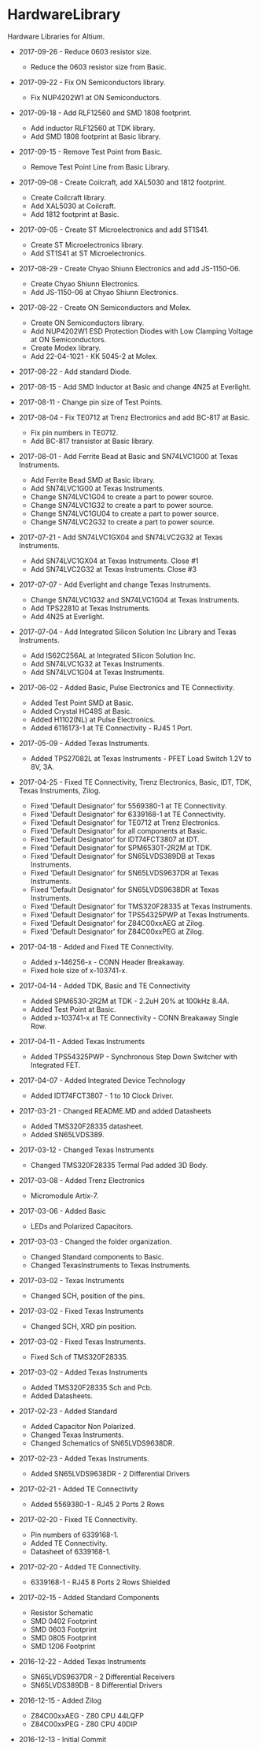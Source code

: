 # HardwareLibrary
Hardware Libraries for Altium.

* 2017-09-26 - Reduce 0603 resistor size.
  * Reduce the 0603 resistor size from Basic.

* 2017-09-22 - Fix ON Semiconductors library.
  * Fix NUP4202W1 at ON Semiconductors.

* 2017-09-18 - Add RLF12560 and SMD 1808 footprint.
  * Add inductor RLF12560 at TDK library.
  * Add SMD 1808 footprint at Basic library.

* 2017-09-15 - Remove Test Point from Basic.
  * Remove Test Point Line from Basic Library.

* 2017-09-08 - Create Coilcraft, add XAL5030 and 1812 footprint.
  * Create Coilcraft library.
  * Add XAL5030 at Coilcraft.
  * Add 1812 footprint at Basic.

* 2017-09-05 - Create ST Microelectronics and add ST1S41.
  * Create ST Microelectronics library.
  * Add ST1S41 at ST Microelectronics.

* 2017-08-29 - Create Chyao Shiunn Electronics and add JS-1150-06.
  * Create Chyao Shiunn Electronics.
  * Add JS-1150-06 at Chyao Shiunn Electronics.

* 2017-08-22 - Create ON Semiconductors and Molex.
  * Create ON Semiconductors library.
  * Add NUP4202W1 ESD Protection Diodes with Low Clamping Voltage at ON Semiconductors.
  * Create Modex library.
  * Add 22-04-1021 - KK 5045-2 at Molex.

* 2017-08-22 - Add standard Diode.

* 2017-08-15 - Add SMD Inductor at Basic and change 4N25 at Everlight.

* 2017-08-11 - Change pin size of Test Points.

* 2017-08-04 - Fix TE0712 at Trenz Electronics and add BC-817 at Basic.
  * Fix pin numbers in TE0712.
  * Add BC-817 transistor at Basic library.

* 2017-08-01 - Add Ferrite Bead at Basic and SN74LVC1G00 at Texas Instruments.
  * Add Ferrite Bead SMD at Basic library.
  * Add SN74LVC1G00 at Texas Instruments.
  * Change SN74LVC1G04 to create a part to power source.
  * Change SN74LVC1G32 to create a part to power source.
  * Change SN74LVC1GU04 to create a part to power source.
  * Change SN74LVC2G32 to create a part to power source.

* 2017-07-21 - Add SN74LVC1GX04 and SN74LVC2G32 at Texas Instruments.
  * Add SN74LVC1GX04 at Texas Instruments. Close #1
  * Add SN74LVC2G32 at Texas Instruments. Close #3

* 2017-07-07 - Add Everlight and change Texas Instruments.
  * Change SN74LVC1G32 and SN74LVC1G04 at Texas Instruments.
  * Add TPS22810 at Texas Instruments.
  * Add 4N25 at Everlight.

* 2017-07-04 - Add Integrated Silicon Solution Inc Library and Texas Instruments.
  * Add IS62C256AL at Integrated Silicon Solution Inc.
  * Add SN74LVC1G32 at Texas Instruments.
  * Add SN74LVC1G04 at Texas Instruments.

* 2017-06-02 - Added Basic, Pulse Electronics and TE Connectivity.
  * Added Test Point SMD at Basic.
  * Added Crystal HC49S at Basic.
  * Added H1102(NL) at Pulse Electronics.
  * Added 6116173-1 at TE Connectivity - RJ45 1 Port.

* 2017-05-09 - Added Texas Instruments.
  * Added TPS27082L at Texas Instruments - PFET Load Switch 1.2V to 8V, 3A.

* 2017-04-25 - Fixed TE Connectivity, Trenz Electronics, Basic, IDT, TDK, Texas Instruments, Zilog.
  * Fixed 'Default Designator' for 5569380-1 at TE Connectivity.
  * Fixed 'Default Designator' for 6339168-1 at TE Connectivity.
  * Fixed 'Default Designator' for TE0712 at Trenz Electronics.
  * Fixed 'Default Designator' for all components at Basic.
  * Fixed 'Default Designator' for IDT74FCT3807 at IDT.
  * Fixed 'Default Designator' for SPM6530T-2R2M at TDK.
  * Fixed 'Default Designator' for SN65LVDS389DB at Texas Instruments.
  * Fixed 'Default Designator' for SN65LVDS9637DR at Texas Instruments.
  * Fixed 'Default Designator' for SN65LVDS9638DR at Texas Instruments.
  * Fixed 'Default Designator' for TMS320F28335 at Texas Instruments.
  * Fixed 'Default Designator' for TPS54325PWP at Texas Instruments.
  * Fixed 'Default Designator' for Z84C00xxAEG at Zilog.
  * Fixed 'Default Designator' for Z84C00xxPEG at Zilog.

* 2017-04-18 - Added and Fixed TE Connectivity.
  * Added x-146256-x - CONN Header Breakaway.
  * Fixed hole size of x-103741-x.

* 2017-04-14 - Added TDK, Basic and TE Connectivity
  * Added SPM6530-2R2M at TDK - 2.2uH 20% at 100kHz 8.4A.
  * Added Test Point at Basic.
  * Added x-103741-x at TE Connectivity - CONN Breakaway Single Row.

* 2017-04-11 - Added Texas Instruments
  * Added TPS54325PWP - Synchronous Step Down Switcher with Integrated FET.

* 2017-04-07 - Added Integrated Device Technology
  * Added IDT74FCT3807 - 1 to 10 Clock Driver.

* 2017-03-21 - Changed README.MD and added Datasheets
  * Added TMS320F28335 datasheet.
  * Added SN65LVDS389.

* 2017-03-12 - Changed Texas Instruments
  * Changed TMS320F28335 Termal Pad added 3D Body.

* 2017-03-08 - Added Trenz Electronics
  * Micromodule Artix-7.

* 2017-03-06 - Added Basic
  * LEDs and Polarized Capacitors.

* 2017-03-03 - Changed the folder organization.
  * Changed Standard components to Basic.
  * Changed TexasInstruments to Texas Instruments.

* 2017-03-02 - Texas Instruments
  * Changed SCH, position of the pins.

* 2017-03-02 - Fixed Texas Instruments
  * Changed SCH, XRD pin position.

* 2017-03-02 - Fixed Texas Instruments.
  * Fixed Sch of TMS320F28335.

* 2017-03-02 - Added Texas Instruments
  * Added TMS320F28335 Sch and Pcb.
  * Added Datasheets.

* 2017-02-23 - Added Standard
  * Added Capacitor Non Polarized.
  * Changed Texas Instruments.
  * Changed Schematics of SN65LVDS9638DR.

* 2017-02-23 - Added Texas Instruments.
  * Added SN65LVDS9638DR - 2 Differential Drivers

* 2017-02-21 - Added TE Connectivity
  * Added 5569380-1 - RJ45 2 Ports 2 Rows

* 2017-02-20 - Fixed TE Connectivity.
  * Pin numbers of 6339168-1.
  * Added TE Connectivity.
  * Datasheet of 6339168-1.


* 2017-02-20 - Added TE Connectivity.
  * 6339168-1 - RJ45 8 Ports 2 Rows Shielded

* 2017-02-15 - Added Standard Components
  * Resistor Schematic
  * SMD 0402 Footprint
  * SMD 0603 Footprint
  * SMD 0805 Footprint
  * SMD 1206 Footprint

* 2016-12-22 - Added Texas Instruments
  * SN65LVDS9637DR - 2 Differential Receivers
  * SN65LVDS389DB - 8 Differential Drivers


* 2016-12-15 - Added Zilog
  * Z84C00xxAEG - Z80 CPU 44LQFP
  * Z84C00xxPEG - Z80 CPU 40DIP

* 2016-12-13 - Initial Commit